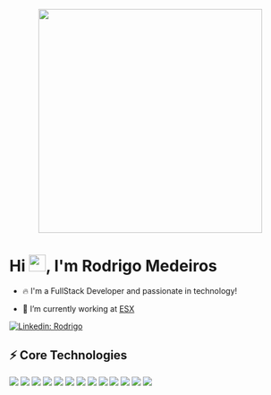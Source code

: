<p align="center">
    <img src="https://octodex.github.com/images/topguntocat.png" width="400" />
</p>
<h1 align="left">Hi <img src="https://raw.githubusercontent.com/kaueMarques/kaueMarques/master/hi.gif" height="30px">, I'm Rodrigo Medeiros</h1>

- 🔥 I'm a FullStack Developer and passionate in technology!

- 🔭 I’m currently working at [ESX](https://www.esx.com.br/)

[![Linkedin: Rodrigo](https://img.shields.io/badge/-Linkedin-blue?style=flat-square&logo=Linkedin&logoColor=white&link=https://www.linkedin.com/in/rodmedeiros/)](https://www.linkedin.com/in/rodmedeiros/)

## ⚡ Core Technologies
<div>
<img src="https://cdn.jsdelivr.net/gh/devicons/devicon/icons/typescript/typescript-original.svg" />
<img src="https://cdn.jsdelivr.net/gh/devicons/devicon/icons/angularjs/angularjs-plain.svg" />
<img src="https://cdn.jsdelivr.net/gh/devicons/devicon/icons/react/react-original.svg" />
<img src="https://cdn.jsdelivr.net/gh/devicons/devicon/icons/bootstrap/bootstrap-original.svg" />
<img src="https://cdn.jsdelivr.net/gh/devicons/devicon/icons/dotnetcore/dotnetcore-original.svg" />
<img src="https://cdn.jsdelivr.net/gh/devicons/devicon/icons/nodejs/nodejs-original-wordmark.svg" />
<img src="https://cdn.jsdelivr.net/gh/devicons/devicon/icons/microsoftsqlserver/microsoftsqlserver-plain-wordmark.svg" />
<img src="https://cdn.jsdelivr.net/gh/devicons/devicon/icons/postgresql/postgresql-original.svg" />
<img src="https://cdn.jsdelivr.net/gh/devicons/devicon/icons/mongodb/mongodb-plain-wordmark.svg" />
<img src="https://cdn.jsdelivr.net/gh/devicons/devicon/icons/redis/redis-original.svg" />
<img src="https://cdn.jsdelivr.net/gh/devicons/devicon/icons/docker/docker-original.svg" />
<img src="https://cdn.jsdelivr.net/gh/devicons/devicon/icons/azure/azure-original.svg" />
<img src="https://cdn.jsdelivr.net/gh/devicons/devicon/icons/jira/jira-original.svg" />
</div>
